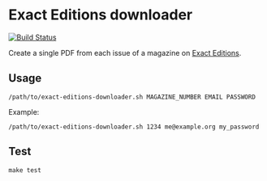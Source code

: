 Exact Editions downloader
===

[![Build Status](https://travis-ci.org/l0b0/Exact-Editions-downloader.svg)](https://travis-ci.org/l0b0/Exact-Editions-downloader)

Create a single PDF from each issue of a magazine on [Exact Editions](https://www.exacteditions.com/).

Usage
---

    /path/to/exact-editions-downloader.sh MAGAZINE_NUMBER EMAIL PASSWORD

Example:

    /path/to/exact-editions-downloader.sh 1234 me@example.org my_password

Test
---

    make test
